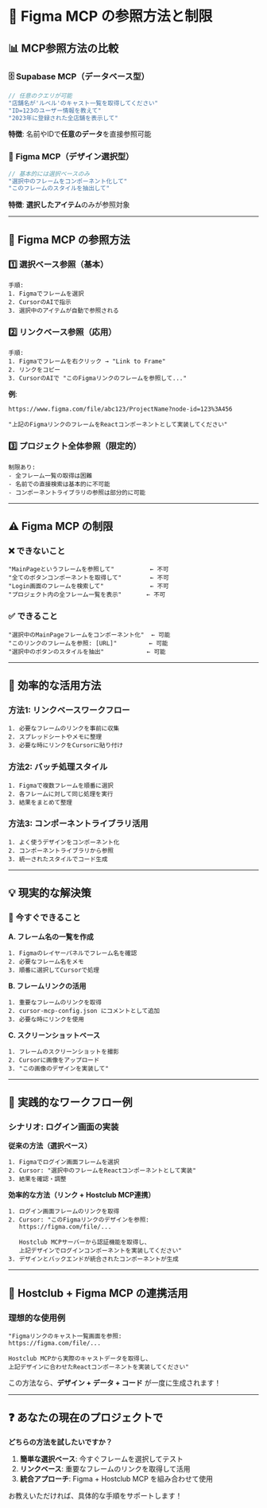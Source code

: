 # 🎯 Figma MCP の参照方法と制限

## 📊 **MCP参照方法の比較**

### 🗄️ **Supabase MCP（データベース型）**
```javascript
// 任意のクエリが可能
"店舗名が'ルベル'のキャスト一覧を取得してください"
"ID=123のユーザー情報を教えて"
"2023年に登録された全店舗を表示して"
```
**特徴**: 名前やIDで**任意のデータ**を直接参照可能

### 🎨 **Figma MCP（デザイン選択型）**
```javascript
// 基本的には選択ベースのみ
"選択中のフレームをコンポーネント化して"
"このフレームのスタイルを抽出して"
```
**特徴**: **選択したアイテム**のみが参照対象

---

## 🔄 **Figma MCP の参照方法**

### 1️⃣ **選択ベース参照**（基本）
```
手順:
1. Figmaでフレームを選択
2. CursorのAIで指示
3. 選択中のアイテムが自動で参照される
```

### 2️⃣ **リンクベース参照**（応用）
```
手順:
1. Figmaでフレームを右クリック → "Link to Frame"
2. リンクをコピー
3. CursorのAIで "このFigmaリンクのフレームを参照して..."
```

**例**:
```
https://www.figma.com/file/abc123/ProjectName?node-id=123%3A456

"上記のFigmaリンクのフレームをReactコンポーネントとして実装してください"
```

### 3️⃣ **プロジェクト全体参照**（限定的）
```
制限あり:
- 全フレーム一覧の取得は困難
- 名前での直接検索は基本的に不可能
- コンポーネントライブラリの参照は部分的に可能
```

---

## ⚠️ **Figma MCP の制限**

### ❌ **できないこと**
```
"MainPageというフレームを参照して"          ← 不可
"全てのボタンコンポーネントを取得して"        ← 不可  
"Login画面のフレームを検索して"             ← 不可
"プロジェクト内の全フレーム一覧を表示"       ← 不可
```

### ✅ **できること**
```
"選択中のMainPageフレームをコンポーネント化"  ← 可能
"このリンクのフレームを参照: [URL]"         ← 可能
"選択中のボタンのスタイルを抽出"            ← 可能
```

---

## 🚀 **効率的な活用方法**

### 方法1: リンクベースワークフロー
```
1. 必要なフレームのリンクを事前に収集
2. スプレッドシートやメモに整理
3. 必要な時にリンクをCursorに貼り付け
```

### 方法2: バッチ処理スタイル
```
1. Figmaで複数フレームを順番に選択
2. 各フレームに対して同じ処理を実行
3. 結果をまとめて整理
```

### 方法3: コンポーネントライブラリ活用
```
1. よく使うデザインをコンポーネント化
2. コンポーネントライブラリから参照
3. 統一されたスタイルでコード生成
```

---

## 💡 **現実的な解決策**

### 🔧 **今すぐできること**

**A. フレーム名の一覧を作成**
```
1. Figmaのレイヤーパネルでフレーム名を確認
2. 必要なフレーム名をメモ
3. 順番に選択してCursorで処理
```

**B. フレームリンクの活用**
```
1. 重要なフレームのリンクを取得
2. cursor-mcp-config.json にコメントとして追加
3. 必要な時にリンクを使用
```

**C. スクリーンショットベース**
```
1. フレームのスクリーンショットを撮影
2. Cursorに画像をアップロード
3. "この画像のデザインを実装して"
```

---

## 🎯 **実践的なワークフロー例**

### シナリオ: ログイン画面の実装

**従来の方法（選択ベース）**
```
1. Figmaでログイン画面フレームを選択
2. Cursor: "選択中のフレームをReactコンポーネントとして実装"
3. 結果を確認・調整
```

**効率的な方法（リンク + Hostclub MCP連携）**
```
1. ログイン画面フレームのリンクを取得
2. Cursor: "このFigmaリンクのデザインを参照:
   https://figma.com/file/...
   
   Hostclub MCPサーバーから認証機能を取得し、
   上記デザインでログインコンポーネントを実装してください"
3. デザインとバックエンドが統合されたコンポーネントが生成
```

---

## 🤝 **Hostclub + Figma MCP の連携活用**

### 理想的な使用例
```
"Figmaリンクのキャスト一覧画面を参照:
https://figma.com/file/...

Hostclub MCPから実際のキャストデータを取得し、
上記デザインに合わせたReactコンポーネントを実装してください"
```

この方法なら、**デザイン + データ + コード** が一度に生成されます！

---

## ❓ **あなたの現在のプロジェクトで**

**どちらの方法を試したいですか？**

1. **簡単な選択ベース**: 今すぐフレームを選択してテスト
2. **リンクベース**: 重要なフレームのリンクを取得して活用
3. **統合アプローチ**: Figma + Hostclub MCP を組み合わせて使用

お教えいただければ、具体的な手順をサポートします！ 